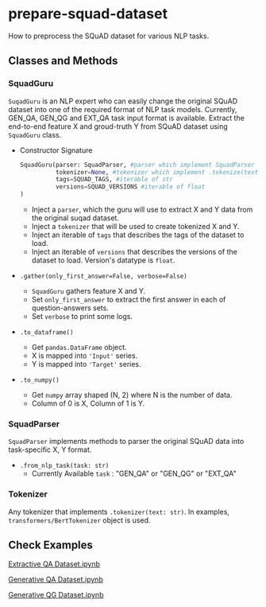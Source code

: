 # prepare-squad-dataset
How to preprocess the SQuAD dataset for various NLP tasks.

## Classes and Methods
### SquadGuru

`SuqadGuru` is an NLP expert who can easily change the original SQuAD dataset into one of the required format of NLP task models. Currently, GEN_QA, GEN_QG and EXT_QA task input format is available. Extract the end-to-end feature X and groud-truth Y from SQuAD dataset using `SquadGuru` class.

- Constructor Signature

  ```python
  SquadGuru(parser: SquadParser, #parser which implement SquadParser
            tokenizer=None, #tokenizer which implement .tokenize(text: str)
            tags=SQUAD_TAGS, #iterable of str
            versions=SQUAD_VERSIONS #iterable of float
  )
  ```

  - Inject a `parser`, which the guru will use to extract X and Y data from the original suqad dataset.
  - Inject a `tokenizer` that will be used to create tokenized X and Y.
  - Inject an iterable of `tags` that describes the tags of the dataset to load.
  - Inject an iterable of `versions` that describes the versions of the dataset to load. Version's datatype is `float`.

- `.gather(only_first_answer=False, verbose=False)`
  - `SquadGuru` gathers feature X and Y.
  - Set `only_first_answer` to extract the first answer in each of question-answers sets.
  - Set `verbose` to print some logs.
- `.to_dataframe()`
  - Get `pandas.DataFrame` object.
  - X is mapped into `'Input'` series.
  - Y is mapped into `'Target'` series.
- `.to_numpy()`
  - Get `numpy` array shaped (N, 2) where N is the number of data.
  - Column of 0 is X, Column of 1 is Y.

### SquadParser

`SquadParser` implements methods to parser the original SQuAD data into task-specific X, Y format.

- `.from_nlp_task(task: str)`
  - Currently Available `task` : "GEN_QA" or "GEN_QG" or "EXT_QA"

### Tokenizer

Any tokenizer that implements `.tokenizer(text: str)`. In examples, `transformers/BertTokenizer` object is used.


## Check Examples

[Extractive QA Dataset.ipynb](https://github.com/binchoo/prepare-squad-dataset/blob/master/Example\)Extractive%20QA%20Dataset.ipynb)

[Generative QA Dataset.ipynb](https://github.com/binchoo/prepare-squad-dataset/blob/master/Example\)Generative%20QA%20Dataset.ipynb)

[Generative QG Dataset.ipynb](https://github.com/binchoo/prepare-squad-dataset/blob/master/Example\)Generative%20QG%20Dataset.ipynb)


